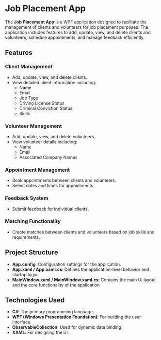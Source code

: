 # Job Placement App

The **Job Placement App** is a WPF application designed to facilitate the management of clients and volunteers for job placement purposes. The application includes features to add, update, view, and delete clients and volunteers, schedule appointments, and manage feedback efficiently.

## Features

### Client Management
- Add, update, view, and delete clients.
- View detailed client information including:
  - Name
  - Email
  - Job Type
  - Driving License Status
  - Criminal Conviction Status
  - Skills

### Volunteer Management
- Add, update, view, and delete volunteers.
- View volunteer details including:
  - Name
  - Email
  - Associated Company Names

### Appointment Management
- Book appointments between clients and volunteers.
- Select dates and times for appointments.

### Feedback System
- Submit feedback for individual clients.

### Matching Functionality
- Create matches between clients and volunteers based on job skills and requirements.

## Project Structure

- **App.config**: Configuration settings for the application.
- **App.xaml / App.xaml.cs**: Defines the application-level behavior and startup logic.
- **MainWindow.xaml / MainWindow.xaml.cs**: Contains the main UI layout and the core functionality of the application.

## Technologies Used
- **C#**: The primary programming language.
- **WPF (Windows Presentation Foundation)**: For building the user interface.
- **ObservableCollection**: Used for dynamic data binding.
- **XAML**: For designing the UI.


